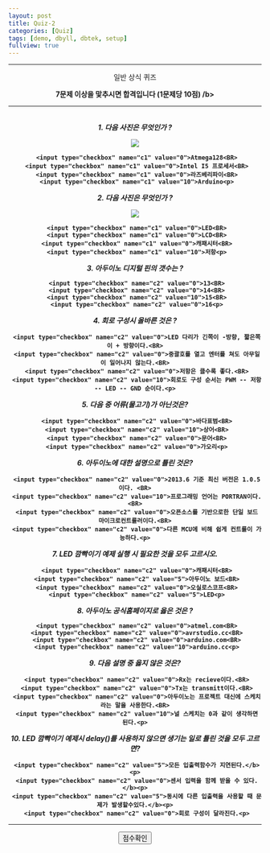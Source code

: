 ```yaml
---
layout: post
title: Quiz-2
categories: [Quiz]
tags: [demo, dbyll, dbtek, setup]
fullview: true
---
```


<HTML>
 <HEAD>
 <TITLE> 비즈니스 프로그래밍 과제 </TITLE>
 <BODY>
 <hr color="green" size="5">
 <center> 일반 상식 퀴즈 </font><br><p>
 <b><center> 7문제 이상을 맟추시면 합격입니다 (1문제당 10점) /b><p>

<SCRIPT language = "javaScript">
function CheckedTotal(mylist){
  var i,total;
   total = 0;
  for( i = 0; i<mylist.length; i++ ) {
     if( mylist[i].checked ) {
      total += parseInt(mylist[i].value);
    }
   }
   return total;
   }
  function MyScore( mf ) {
   var myscore = 0;
   myscore = CheckedTotal( mf.c1 ) + CheckedTotal( mf.c2 );
   alert( "점수:" + myscore + "점" );
 }
 </SCRIPT>
</head>
 <body>
 <FORM NAME="javaFrom">
 <center>
   <hr color="green" size="5"> <BR>
 <b> <i>1. 다음 사진은 무엇인가 ? </i></b><p>

<IMG src = "http://vctec.co.kr/web/wiki/arduino/tutorial/ledblink/uno_r3_web.jpg"><BR>

     <input type="checkbox" name="c1" value="0">Atmega128<BR>
     <input type="checkbox" name="c1" value="0">Intel I5 프로세서<BR>
     <input type="checkbox" name="c1" value="0">라즈베리파이<BR>
     <input type="checkbox" name="c1" value="10">Arduino<p>

<b> <i>2. 다음 사진은 무엇인가 ? </i></b><p>

<IMG src = "http://ujalbum.cafe24.com/files/attach/images/2615/785/002/c673044f30dafe92838ec7f564a30901.jpg"><BR>

     <input type="checkbox" name="c1" value="0">LED<BR>
     <input type="checkbox" name="c1" value="0">LCD<BR>
     <input type="checkbox" name="c1" value="0">캐패시터<BR>
     <input type="checkbox" name="c1" value="10">저항<p>

<b> <i>3. 아두이노 디지털 핀의 갯수는 ? </i></b><p>

     <input type="checkbox" name="c2" value="0">13<BR>
     <input type="checkbox" name="c2" value="0">14<BR>
     <input type="checkbox" name="c2" value="10">15<BR>
     <input type="checkbox" name="c2" value="0">16<p>
    
 <b> <i>4. 회로 구성시 올바른 것은 ? </i></b><p>

     <input type="checkbox" name="c2" value="0">LED 다리가 긴쪽이 -방향, 짧은쪽이 + 방향이다.<BR>
     <input type="checkbox" name="c2" value="0">중괄호를 열고 엔터를 쳐도 아무일이 일어나지 않는다.<BR>
     <input type="checkbox" name="c2" value="0">저항은 클수록 좋다.<BR>
     <input type="checkbox" name="c2" value="10">회로도 구성 순서는 PWM -- 저항 -- LED -- GND 순이다.<p>

<b> <i>5. 다음 중 어류(물고기)가 아닌것은? </i></b><p>

     <input type="checkbox" name="c2" value="0">바다표범<BR>
     <input type="checkbox" name="c2" value="10">상어<BR>
     <input type="checkbox" name="c2" value="0">문어<BR>
     <input type="checkbox" name="c2" value="0">가오리<p>
  
 <b> <i>6. 아두이노에 대한 설명으로 틀린 것은? </i></b><p>

     <input type="checkbox" name="c2" value="0">2013.6 기준 최신 버전은 1.0.5이다. <BR>
     <input type="checkbox" name="c2" value="10">프로그래밍 언어는 PORTRAN이다. <BR>
     <input type="checkbox" name="c2" value="0">오픈소스를 기반으로한 단일 보드 마이크로컨트롤러이다.<BR>
     <input type="checkbox" name="c2" value="0">다른 MCU에 비해 쉽게 컨트롤이 가능하다.<p>

<b> <i>7. LED 깜빡이기 예제 실행 시 필요한 것을 모두 고르시오. </i></b><p>

     <input type="checkbox" name="c2" value="0">캐패시터<BR>
     <input type="checkbox" name="c2" value="5">아두이노 보드<BR>
     <input type="checkbox" name="c2" value="0">오실로스코프<BR>
     <input type="checkbox" name="c2" value="5">LED<p>

<b> <i>8. 아두이노 공식홈페이지로 옳은 것은 ?</i></b><p>

     <input type="checkbox" name="c2" value="0">atmel.com<BR>
     <input type="checkbox" name="c2" value="0">avrstudio.cc<BR>
     <input type="checkbox" name="c2" value="0">arduino.com<BR>
     <input type="checkbox" name="c2" value="10">arduino.cc<p>

<b> <i>9. 다음 설명 중 옳지 않은 것은? </i></b><p>

     <input type="checkbox" name="c2" value="0">Rx는 recieve이다.<BR>
     <input type="checkbox" name="c2" value="0">Tx는 transmitt이다.<BR>
     <input type="checkbox" name="c2" value="0">아두이노는 프로젝트 대신에 스케치라는 말을 사용한다.<BR>
     <input type="checkbox" name="c2" value="10">널 스케치는 0과 같이 생각하면 된다.<p>

<b> <i>10. LED 깜빡이기 예제시 delay()를 사용하지 않으면 생기는 일로 틀린 것을 모두 고르면? </i></b><p>

     <input type="checkbox" name="c2" value="5">모든 입출력함수가 지연된다.</b><p>
     <input type="checkbox" name="c2" value="0">센서 입력을 함께 받을 수 있다.</b><p>
     <input type="checkbox" name="c2" value="5">동시에 다른 입출력을 사용할 때 문제가 발생할수있다.</b><p>
     <input type="checkbox" name="c2" value="0">회로 구성이 달라진다.<p>

  <hr color="gray" size="1">

  <input type="BUTTON" value="점수확인" onClick="MyScore(this.form)">

 </center>
</FORM>
</body>
</html>
